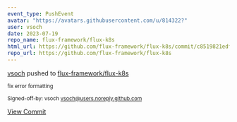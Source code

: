 ```yaml
---
event_type: PushEvent
avatar: "https://avatars.githubusercontent.com/u/814322?"
user: vsoch
date: 2023-07-19
repo_name: flux-framework/flux-k8s
html_url: https://github.com/flux-framework/flux-k8s/commit/c8519821edf6901e3a678e71e254f376faea8968
repo_url: https://github.com/flux-framework/flux-k8s
---
```


<a href='https://github.com/vsoch' target='_blank'>vsoch</a> pushed to <a href='https://github.com/flux-framework/flux-k8s' target='_blank'>flux-framework/flux-k8s</a>

<small>fix error formatting

Signed-off-by: vsoch <vsoch@users.noreply.github.com></small>

<a href='https://github.com/flux-framework/flux-k8s/commit/c8519821edf6901e3a678e71e254f376faea8968' target='_blank'>View Commit</a>